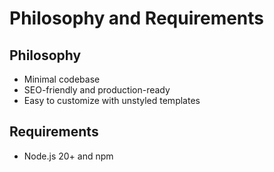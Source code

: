 # Philosophy and Requirements

## Philosophy

- Minimal codebase
- SEO-friendly and production-ready
- Easy to customize with unstyled templates

## Requirements

- Node.js 20+ and npm
